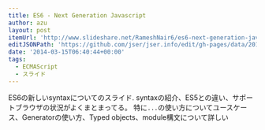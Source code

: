 ```yaml
---
title: ES6 - Next Generation Javascript
author: azu
layout: post
itemUrl: 'http://www.slideshare.net/RameshNair6/es6-next-generation-javascript'
editJSONPath: 'https://github.com/jser/jser.info/edit/gh-pages/data/2014/03/index.json'
date: '2014-03-15T06:40:44+00:00'
tags:
  - ECMAScript
  - スライド
---
```

ES6の新しいsyntaxについてのスライド.
syntaxの紹介、ES5との違い、サポートブラウザの状況がよくまとまってる。
特に`...`の使い方についてユースケース、Generatorの使い方、Typed objects、module構文について詳しい
